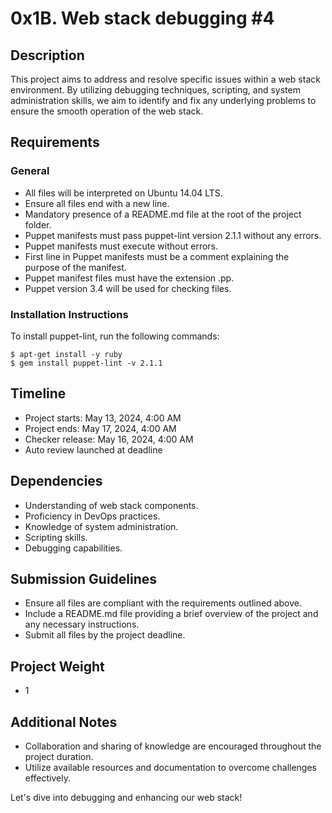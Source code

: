 # 0x1B. Web stack debugging #4

## Description
This project aims to address and resolve specific issues within a web stack environment. By utilizing debugging techniques, scripting, and system administration skills, we aim to identify and fix any underlying problems to ensure the smooth operation of the web stack.

## Requirements
### General
- All files will be interpreted on Ubuntu 14.04 LTS.
- Ensure all files end with a new line.
- Mandatory presence of a README.md file at the root of the project folder.
- Puppet manifests must pass puppet-lint version 2.1.1 without any errors.
- Puppet manifests must execute without errors.
- First line in Puppet manifests must be a comment explaining the purpose of the manifest.
- Puppet manifest files must have the extension .pp.
- Puppet version 3.4 will be used for checking files.

### Installation Instructions
To install puppet-lint, run the following commands:
```
$ apt-get install -y ruby
$ gem install puppet-lint -v 2.1.1
```

## Timeline
- Project starts: May 13, 2024, 4:00 AM
- Project ends: May 17, 2024, 4:00 AM
- Checker release: May 16, 2024, 4:00 AM
- Auto review launched at deadline

## Dependencies
- Understanding of web stack components.
- Proficiency in DevOps practices.
- Knowledge of system administration.
- Scripting skills.
- Debugging capabilities.

## Submission Guidelines
- Ensure all files are compliant with the requirements outlined above.
- Include a README.md file providing a brief overview of the project and any necessary instructions.
- Submit all files by the project deadline.

## Project Weight
- 1

## Additional Notes
- Collaboration and sharing of knowledge are encouraged throughout the project duration.
- Utilize available resources and documentation to overcome challenges effectively.

Let's dive into debugging and enhancing our web stack!

